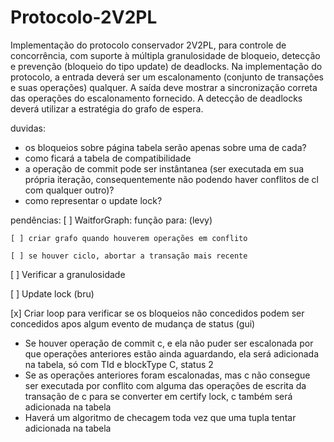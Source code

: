 # Protocolo-2V2PL
Implementação do protocolo conservador 2V2PL, para controle de concorrência, com suporte à múltipla granulosidade de bloqueio, detecção e prevenção (bloqueio do tipo update) de deadlocks. Na implementação do protocolo, a entrada deverá ser um escalonamento (conjunto de transações e suas operações) qualquer. A saída deve mostrar a sincronização correta das operações do escalonamento fornecido. A detecção de deadlocks deverá utilizar a estratégia do grafo de espera.

duvidas:
- os bloqueios sobre página tabela serão apenas sobre uma de cada?
- como ficará a tabela de compatibilidade
- a operação de commit pode ser instântanea (ser executada em sua própria iteração, 
consequentemente não podendo haver conflitos de cl com qualquer outro)?
- como representar o update lock?


pendências:
[ ] WaitforGraph: função para: (levy)
    
    [ ] criar grafo quando houverem operações em conflito
    
    [ ] se houver ciclo, abortar a transação mais recente

[ ] Verificar a granulosidade

[ ] Update lock (bru)

[x] Criar loop para verificar se os bloqueios não concedidos podem ser concedidos apos algum evento de mudança de status (gui)


- Se houver operação de commit c, e ela não puder ser escalonada por que operações anteriores estão ainda aguardando, ela será adicionada na tabela, só 
com TId e  blockType C, status 2
- Se as operações anteriores foram escalonadas, mas c não consegue ser executada
por conflito com alguma das operações de escrita da transação de c para se converter
em certify lock, c também será adicionada na tabela
- Haverá um algoritmo de checagem toda vez que uma tupla tentar adicionada na 
tabela
